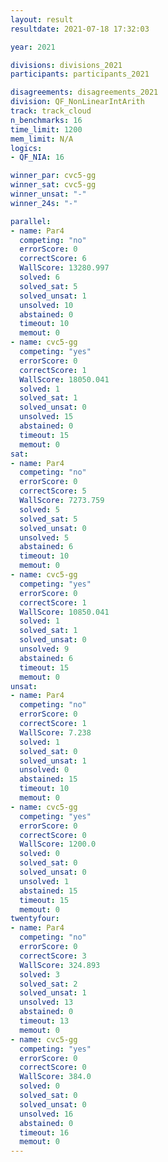 ```yaml
---
layout: result
resultdate: 2021-07-18 17:32:03

year: 2021

divisions: divisions_2021
participants: participants_2021

disagreements: disagreements_2021
division: QF_NonLinearIntArith
track: track_cloud
n_benchmarks: 16
time_limit: 1200
mem_limit: N/A
logics:
- QF_NIA: 16

winner_par: cvc5-gg
winner_sat: cvc5-gg
winner_unsat: "-"
winner_24s: "-"

parallel:
- name: Par4
  competing: "no"
  errorScore: 0
  correctScore: 6
  WallScore: 13280.997
  solved: 6
  solved_sat: 5
  solved_unsat: 1
  unsolved: 10
  abstained: 0
  timeout: 10
  memout: 0
- name: cvc5-gg
  competing: "yes"
  errorScore: 0
  correctScore: 1
  WallScore: 18050.041
  solved: 1
  solved_sat: 1
  solved_unsat: 0
  unsolved: 15
  abstained: 0
  timeout: 15
  memout: 0
sat:
- name: Par4
  competing: "no"
  errorScore: 0
  correctScore: 5
  WallScore: 7273.759
  solved: 5
  solved_sat: 5
  solved_unsat: 0
  unsolved: 5
  abstained: 6
  timeout: 10
  memout: 0
- name: cvc5-gg
  competing: "yes"
  errorScore: 0
  correctScore: 1
  WallScore: 10850.041
  solved: 1
  solved_sat: 1
  solved_unsat: 0
  unsolved: 9
  abstained: 6
  timeout: 15
  memout: 0
unsat:
- name: Par4
  competing: "no"
  errorScore: 0
  correctScore: 1
  WallScore: 7.238
  solved: 1
  solved_sat: 0
  solved_unsat: 1
  unsolved: 0
  abstained: 15
  timeout: 10
  memout: 0
- name: cvc5-gg
  competing: "yes"
  errorScore: 0
  correctScore: 0
  WallScore: 1200.0
  solved: 0
  solved_sat: 0
  solved_unsat: 0
  unsolved: 1
  abstained: 15
  timeout: 15
  memout: 0
twentyfour:
- name: Par4
  competing: "no"
  errorScore: 0
  correctScore: 3
  WallScore: 324.893
  solved: 3
  solved_sat: 2
  solved_unsat: 1
  unsolved: 13
  abstained: 0
  timeout: 13
  memout: 0
- name: cvc5-gg
  competing: "yes"
  errorScore: 0
  correctScore: 0
  WallScore: 384.0
  solved: 0
  solved_sat: 0
  solved_unsat: 0
  unsolved: 16
  abstained: 0
  timeout: 16
  memout: 0
---
```


